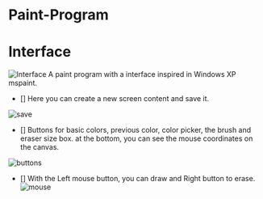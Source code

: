 
# Paint-Program
# Interface
![Interface](https://github.com/wAlessandro/Paint-Program/assets/157850150/41a5757e-04a6-4b2a-8c01-99c54c51c8bb)
A paint program with a interface inspired in Windows XP mspaint.

- [] Here you can create a new screen content and save it.

![save](https://github.com/wAlessandro/Paint-Program/assets/157850150/d0db2d49-ab33-4492-afdb-ac207e1673ff)

- [] Buttons for basic colors, previous color, color picker, the brush and eraser size box.
at the bottom, you can see the mouse coordinates on the canvas.

![buttons](https://github.com/wAlessandro/Paint-Program/assets/157850150/f05c0e6c-d9d1-49b0-ac34-ef052bbdd075)


- [] With the Left mouse button, you can draw and Right button to erase.
![mouse](https://github.com/wAlessandro/Paint-Program/assets/157850150/bb1f7650-dbfc-4ffe-8f82-32fcd198ea2b)
